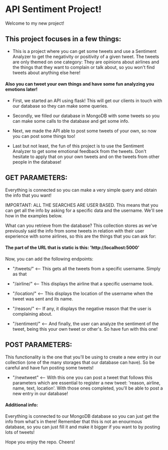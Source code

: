 # API Sentiment Project!

Welcome to my new project!

## This project focuses in a few things:

- This is a project where you can get some tweets and use a Sentiment Analyzer
to get the negativity or positivity of a given tweet. The tweets are only themed on one category: They are opinions about airlines and the
things that they want to complain or talk about, so you won't find tweets about
anything else here!

#### Also you can tweet your own things and have some fun analyzing you emotions later!


- First, we started an API using flask! This will get our clients in touch with
our database so they can make some queries.

- Secondly, we filled our database in MongoDB with some tweets so you can make
some calls to the database and get some info.

- Next, we made the API able to post some tweets of your own, so now you can post some things too!

- Last but not least, the fun of this project is to use the Sentiment Analyzer
to get some emotional feedback from the tweets. Don't hesitate to apply that
on your own tweets and on the tweets from other people in the database!

## GET PARAMETERS:

Everything is connected so you can make a very simple query and obtain the info that you want!

IMPORTANT: ALL THE SEARCHES ARE USER BASED. This means that you can get all the info by asking for a specific data and the username. We'll see how in the examples below.

What can you retrieve from the database? This collection stores as we've previously said the info from some tweets in relation with their user experience with some airlines, so this are the things that you can ask for:

#### The part of the URL that is static is this: 'http://localhost:5000'

Now, you can add the following endpoints:

- "/tweets/<username>" <-- This gets all the tweets from a specific username. Simply as that

- "/airline/<username>" <-- This displays the airline that a specific username took.

- "/location/<username>" <-- This displays the location of the username when the tweet was sent and its name.

- "/reason/<username>" <-- If any, it displays the negative reason that the user is complaining about.

- "/sentiment/<username>" <-- And finally, the user can analyze the sentiment of the tweet, being this your own tweet or other's. So have fun with this one!

## POST PARAMETERS:

This functionality is the one that you'll be using to create a new entry in our collection (one of the many storages that our database can have). So be careful and have fun posting some tweets!

- "/newtweet" <-- With this one you can post a tweet that follows this parameters which are essential to register a new tweet: 'reason, airline, name, text, location'. With those ones completed, you'll be able to post a new entry in our database!


#### Additional info:

Everything is connected to our MongoDB database so you can just get the info from
what's in there! Remember that this is not an enourmous database, so you can just fill it and make it bigger if you want to by posting lots of tweets!

Hope you enjoy the repo. Cheers!
